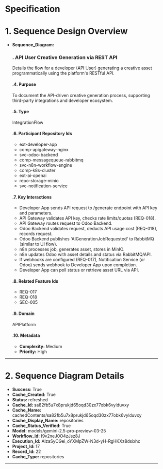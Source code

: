 # Specification

# 1. Sequence Design Overview

- **Sequence_Diagram:**
  ### . API User Creative Generation via REST API
  Details the flow for a developer (API User) generating a creative asset programmatically using the platform's RESTful API.

  #### .4. Purpose
  To document the API-driven creative generation process, supporting third-party integrations and developer ecosystem.

  #### .5. Type
  IntegrationFlow

  #### .6. Participant Repository Ids
  
  - ext-developer-app
  - comp-apigateway-nginx
  - svc-odoo-backend
  - comp-messagequeue-rabbitmq
  - svc-n8n-workflow-engine
  - comp-k8s-cluster
  - ext-ai-openai
  - repo-storage-minio
  - svc-notification-service
  
  #### .7. Key Interactions
  
  - Developer App sends API request to /generate endpoint with API key and parameters.
  - API Gateway validates API key, checks rate limits/quotas (REQ-018).
  - API Gateway routes request to Odoo Backend.
  - Odoo Backend validates request, deducts API usage cost (REQ-018), records request.
  - Odoo Backend publishes 'AIGenerationJobRequested' to RabbitMQ (similar to UI flow).
  - n8n processes job, generates asset, stores in MinIO.
  - n8n updates Odoo with asset details and status via RabbitMQ/API.
  - If webhooks are configured (REQ-017), Notification Service (or Odoo) sends webhook to Developer App upon completion.
  - Developer App can poll status or retrieve asset URL via API.
  
  #### .8. Related Feature Ids
  
  - REQ-017
  - REQ-018
  - SEC-005
  
  #### .9. Domain
  APIPlatform

  #### .10. Metadata
  
  - **Complexity:** Medium
  - **Priority:** High
  


---

# 2. Sequence Diagram Details

- **Success:** True
- **Cache_Created:** True
- **Status:** refreshed
- **Cache_Id:** sa82fb5u7x8prukjd65oqd30zx77obk6vylduvxy
- **Cache_Name:** cachedContents/sa82fb5u7x8prukjd65oqd30zx77obk6vylduvxy
- **Cache_Display_Name:** repositories
- **Cache_Status_Verified:** True
- **Model:** models/gemini-2.5-pro-preview-03-25
- **Workflow_Id:** I9v2neJ0O4zJsz8J
- **Execution_Id:** AIzaSyCGei_oYXMpZW-N3d-yH-RgHKXz8dsixhc
- **Project_Id:** 17
- **Record_Id:** 22
- **Cache_Type:** repositories


---

